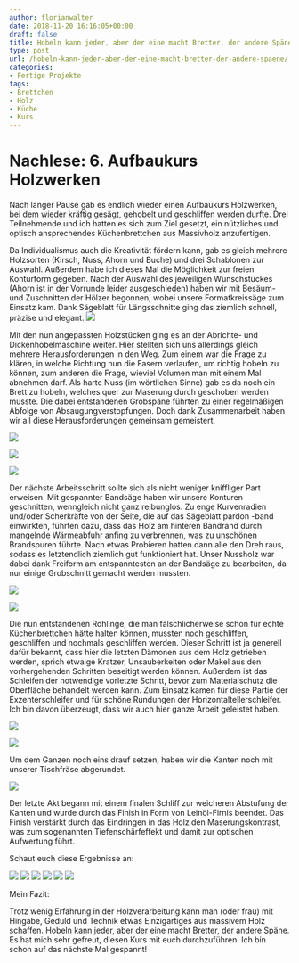 ```yaml
---
author: florianwalter
date: 2018-11-20 16:16:05+00:00
draft: false
title: Hobeln kann jeder, aber der eine macht Bretter, der andere Späne.
type: post
url: /hobeln-kann-jeder-aber-der-eine-macht-bretter-der-andere-spaene/
categories:
- Fertige Projekte
tags:
- Brettchen
- Holz
- Küche
- Kurs
---
```


# Nachlese: 6. Aufbaukurs Holzwerken




Nach langer Pause gab es endlich wieder einen Aufbaukurs Holzwerken, bei dem wieder kräftig gesägt, gehobelt und geschliffen werden durfte. Drei Teilnehmende und ich hatten es sich zum Ziel gesetzt, ein nützliches und optisch ansprechendes Küchenbrettchen aus Massivholz anzufertigen.<!-- more -->




Da Individualismus auch die Kreativität fördern kann, gab es gleich mehrere Holzsorten (Kirsch, Nuss, Ahorn und Buche) und drei Schablonen zur Auswahl. Außerdem habe ich dieses Mal die Möglichkeit zur freien Konturform gegeben. Nach der Auswahl des jeweiligen Wunschstückes (Ahorn ist in der Vorrunde leider ausgeschieden) haben wir mit Besäum- und Zuschnitten der Hölzer begonnen, wobei unsere Formatkreissäge zum Einsatz kam. Dank Sägeblatt für Längsschnitte ging das ziemlich schnell, präzise und elegant. ![](https://eigenbaukombinat.de/wp-content/uploads/2018/11/DSCN3155-300x225.jpg)





Mit den nun angepassten Holzstücken ging es an der Abrichte- und Dickenhobelmaschine weiter. Hier stellten sich uns allerdings gleich mehrere Herausforderungen in den Weg. Zum einem war die Frage zu klären, in welche Richtung nun die Fasern verlaufen, um richtig hobeln zu können, zum anderen die Frage, wieviel Volumen man mit einem Mal abnehmen darf. Als harte Nuss (im wörtlichen Sinne) gab es da noch ein Brett zu hobeln, welches quer zur Maserung durch geschoben werden musste. Die dabei entstandenen Grobspäne führten zu einer regelmäßigen Abfolge von Absaugungverstopfungen. Doch dank Zusammenarbeit haben wir all diese Herausforderungen gemeinsam gemeistert.




![](https://eigenbaukombinat.de/wp-content/uploads/2018/11/DSCN3158-300x225.jpg)





![](https://eigenbaukombinat.de/wp-content/uploads/2018/11/DSCN3156-300x225.jpg)





![](https://eigenbaukombinat.de/wp-content/uploads/2018/11/DSCN3160-300x225.jpg)





Der nächste Arbeitsschritt sollte sich als nicht weniger kniffliger Part erweisen. Mit gespannter Bandsäge haben wir unsere Konturen geschnitten, wenngleich nicht ganz reibunglos. Zu enge Kurvenradien und/oder Scherkräfte von der Seite, die auf das Sägeblatt pardon -band einwirkten, führten dazu, dass das Holz am hinteren Bandrand durch mangelnde Wärmeabfuhr anfing zu verbrennen, was zu unschönen Brandspuren führte. Nach etwas Probieren hatten dann alle den Dreh raus, sodass es letztendlich ziemlich gut funktioniert hat. Unser Nussholz war dabei dank Freiform am entspanntesten an der Bandsäge zu bearbeiten, da nur einige Grobschnitt gemacht werden mussten.




![](https://eigenbaukombinat.de/wp-content/uploads/2018/11/DSCN3164-225x300.jpg)





![](https://eigenbaukombinat.de/wp-content/uploads/2018/11/DSCN3166-300x225.jpg)





Die nun entstandenen Rohlinge, die man fälschlicherweise schon für echte Küchenbrettchen hätte halten können, mussten noch geschliffen, geschliffen und nochmals geschliffen werden. Dieser Schritt ist ja generell dafür bekannt, dass hier die letzten Dämonen aus dem Holz getrieben werden, sprich etwaige Kratzer, Unsauberkeiten oder Makel aus den vorhergehenden Schritten beseitigt werden können. Außerdem ist das Schleifen der notwendige vorletzte Schritt, bevor zum Materialschutz die Oberfläche behandelt werden kann. Zum Einsatz kamen für diese Partie der Exzenterschleifer und für schöne Rundungen der Horizontaltellerschleifer. Ich bin davon überzeugt, dass wir auch hier ganze Arbeit geleistet haben.




![](https://eigenbaukombinat.de/wp-content/uploads/2018/11/DSCN3169-300x225.jpg)





![](https://eigenbaukombinat.de/wp-content/uploads/2018/11/DSCN3172-300x225.jpg)





Um dem Ganzen noch eins drauf setzen, haben wir die Kanten noch mit unserer Tischfräse abgerundet.




![](https://eigenbaukombinat.de/wp-content/uploads/2018/11/DSCN3173-300x225.jpg)





Der letzte Akt begann mit einem finalen Schliff zur weicheren Abstufung der Kanten und wurde durch das Finish in Form von Leinöl-Firnis beendet. Das Finish verstärkt durch das Eindringen in das Holz den Maserungskontrast, was zum sogenannten Tiefenschärfeffekt und damit zur optischen Aufwertung führt.




Schaut euch diese Ergebnisse an:




![](https://eigenbaukombinat.de/wp-content/uploads/2018/11/DSCN3174-300x225.jpg)
![](https://eigenbaukombinat.de/wp-content/uploads/2018/11/DSCN3181-300x225.jpg)
![](https://eigenbaukombinat.de/wp-content/uploads/2018/11/DSCN3176-225x300.jpg)
![](https://eigenbaukombinat.de/wp-content/uploads/2018/11/DSCN3177-225x300.jpg)
![](https://eigenbaukombinat.de/wp-content/uploads/2018/11/DSCN3184-300x225.jpg)
![](https://eigenbaukombinat.de/wp-content/uploads/2018/11/DSCN3183-300x225.jpg)





Mein Fazit:




Trotz wenig Erfahrung in der Holzverarbeitung kann man (oder frau) mit Hingabe, Geduld und Technik etwas Einzigartiges aus massivem Holz schaffen. Hobeln kann jeder, aber der eine macht Bretter, der andere Späne. Es hat mich sehr gefreut, diesen Kurs mit euch durchzuführen. Ich bin schon auf das nächste Mal gespannt!
